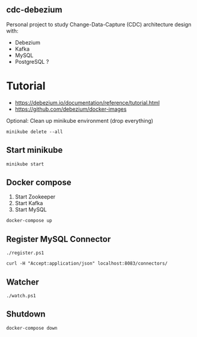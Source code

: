 ## cdc-debezium

Personal project to study Change-Data-Capture (CDC) architecture design with:
- Debezium
- Kafka
- MySQL
- PostgreSQL ?


# Tutorial

- https://debezium.io/documentation/reference/tutorial.html
- https://github.com/debezium/docker-images


Optional: Clean up minikube environment (drop everything)
```
minikube delete --all
```

## Start minikube
```
minikube start
```

## Docker compose

1. Start Zookeeper
2. Start Kafka
3. Start MySQL 

```
docker-compose up 
```

## Register MySQL Connector

```
./register.ps1

curl -H "Accept:application/json" localhost:8083/connectors/
```

## Watcher

```
./watch.ps1
```

## Shutdown

```
docker-compose down
``` 
